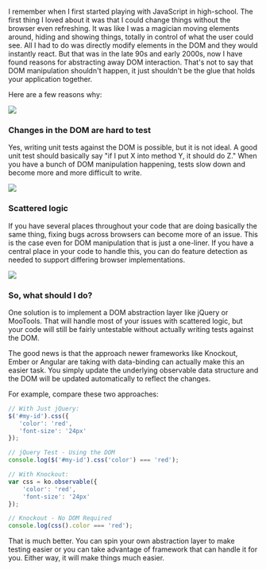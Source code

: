 I remember when I first started playing with JavaScript in high-school. The first thing I loved about it was that I could change things without the browser even refreshing. It was like I was a magician moving elements around, hiding and showing things, totally in control of what the user could see. All I had to do was directly modify elements in the DOM and they would instantly react. But that was in the late 90s and early 2000s, now I have found reasons for abstracting away DOM interaction. That's not to say that DOM manipulation shouldn't happen, it just shouldn't be the glue that holds your application together.

<!-- more -->

Here are a few reasons why:

![](http://www.memecreator.org/static/images/memes/46827.jpg)

### Changes in the DOM are hard to test

Yes, writing unit tests against the DOM is possible, but it is not ideal. A good unit test should basically say "if I put X into method Y, it should do Z." When you have a bunch of DOM manipulation happening, tests slow down and become more and more difficult to write.

![](http://s2.quickmeme.com/img/00/00de3fb939ccf2b8c24f77c31cdd19ecff9bc677fac080617c185403bdbd8e93.jpg)

### Scattered logic

If you have several places throughout your code that are doing basically the same thing, fixing bugs across browsers can become more of an issue. This is the case even for DOM manipulation that is just a one-liner. If you have a central place in your code to handle this, you can do feature detection as needed to support differing browser implementations.

![](http://assets.diylol.com/hfs/21c/b1c/a9e/resized/procrastination-panda-meme-generator-should-do-something-about-it-never-mind-cant-do-it-ad6b8f.jpg)

### So, what should I do?

One solution is to implement a DOM abstraction layer like jQuery or MooTools. That will handle most of your issues with scattered logic, but your code will still be fairly untestable without actually writing tests against the DOM.

The good news is that the approach newer frameworks like Knockout, Ember or Angular are taking with data-binding can actually make this an easier task. You simply update the underlying observable data structure and the DOM will be updated automatically to reflect the changes.

For example, compare these two approaches:

```js
// With Just jQuery:
$('#my-id').css({
   'color': 'red',
   'font-size': '24px' 
});

// jQuery Test - Using the DOM
console.log($('#my-id').css('color') === 'red');

// With Knockout:
var css = ko.observable({
    'color': 'red',
    'font-size': '24px'
});

// Knockout - No DOM Required
console.log(css().color === 'red');
```

That is much better. You can spin your own abstraction layer to make testing easier or you can take advantage of framework that can handle it for you. Either way, it will make things much easier.